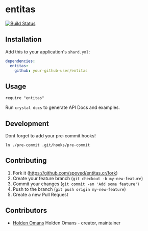 # entitas

[![Build Status](https://travis-ci.com/kalinon/entitas.cr.svg?token=Shp7EsY9qyrwFK1NgezB&branch=master)](https://travis-ci.com/kalinon/entitas.cr)

## Installation

Add this to your application's `shard.yml`:

```yaml
dependencies:
  entitas:
    github: your-github-user/entitas
```

## Usage

```crystal
require "entitas"
```

Run `crystal docs` to generate API Docs and examples.

## Development

Dont forget to add your pre-commit hooks!

```
ln ./pre-commit .git/hooks/pre-commit
```

## Contributing

1. Fork it (<https://github.com/spoved/entitas.cr/fork>)
2. Create your feature branch (`git checkout -b my-new-feature`)
3. Commit your changes (`git commit -am 'Add some feature'`)
4. Push to the branch (`git push origin my-new-feature`)
5. Create a new Pull Request

## Contributors

- [Holden Omans](https://github.com/kalinon) Holden Omans - creator, maintainer
